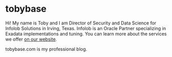 # tobybase

Hi! My name is Toby and I am Director of Security and Data Science for Infolob Solutions in Irving, Texas. Infolob is an Oracle Partner specializing in Exadata implementations and tuning. You can learn more about the services we offer [on our website](http://www.infolob.com/).

tobybase.com is my professional blog. 